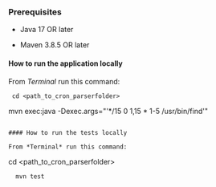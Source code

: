 

### Prerequisites
* Java 17 OR later

* Maven 3.8.5 OR later

#### How to run the application locally

From *Terminal* run this command:

```
 cd <path_to_cron_parserfolder>

```
  mvn exec:java -Dexec.args="'*/15 0 1,15 * 1-5 /usr/bin/find'"

```

#### How to run the tests locally

From *Terminal* run this command:

```
 cd <path_to_cron_parserfolder>

```
  mvn test

